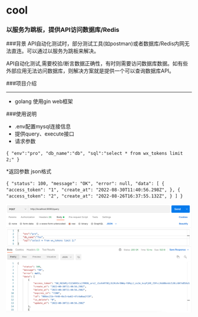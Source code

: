 # cool

### 以服务为跳板，提供API访问数据库/Redis

###背景
API自动化测试时，部分测试工具(如postman)或者数据库/Redis内网无法直连。可以通过以服务为跳板来解决。


API自动化测试,需要校验/断言数据正确性，有时则需要访问数据库数据。如有些外部应用无法访问数据库，则解决方案就是提供一个可以查询数据库API。

###项目介绍
***
* golang 使用gin web框架

###使用说明
* .env配置mysql连接信息
* 提供query、execute接口
* 请求参数

`
{
"env":"pro",
"db_name":"db",
"sql":"select * from wx_tokens limit 2;"
}
`


*返回参数 json格式

`
{
"status": 100,
"message": "OK",
"error": null,
"data": [
{
"access_token": "1",
"create_at": "2022-08-30T11:40:56.298Z",
},
{
"access_token": "2",
"create_at": "2022-08-26T16:37:55.132Z",
}
]
}
`

![img.png](img.png)
